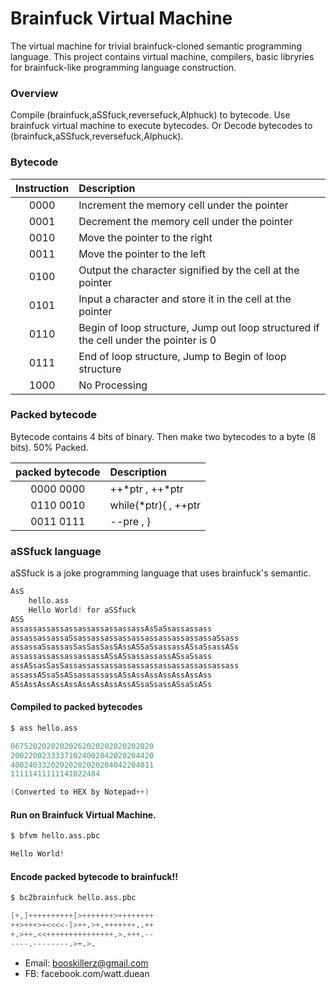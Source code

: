 # Brainfuck Virtual Machine

The virtual machine for trivial brainfuck-cloned semantic programming language.
This project contains virtual machine, compilers, basic libryries for brainfuck-like programming language construction.

### Overview
Compile (brainfuck,aSSfuck,reversefuck,Alphuck) to bytecode.
Use brainfuck virtual machine to execute bytecodes.
Or Decode bytecodes to (brainfuck,aSSfuck,reversefuck,Alphuck).
		
		
### Bytecode

| Instruction | Description                                                                            |
|:-----------:|:---------------------------------------------------------------------------------------|
|     0000    | Increment the memory cell under the pointer                                            |
|     0001    | Decrement the memory cell under the pointer                                            |
|     0010    | Move the pointer to the right                                                          |
|     0011    | Move the pointer to the left                                                           |
|     0100    | Output the character signified by the cell at the pointer                              |
|     0101    | Input a character and store it in the cell at the pointer                              |
|     0110    | Begin of loop structure, Jump out loop structured if the cell under the pointer is 0   |
|     0111    | End of loop structure, Jump to Begin of loop structure                                 |
|     1000    | No Processing                                                                          |


### Packed bytecode

Bytecode contains 4 bits of binary.
Then make two bytecodes to a byte (8 bits).
50% Packed.

|    packed bytecode   | Description                                                 |
|:--------------------:|:------------------------------------------------------------|
|     0000 0000        | ++*ptr  , ++*ptr                                            |
|     0110 0010        | while(*ptr){ ,  ++ptr                                       |
|     0011 0111        | --pre , }                                                   |


### aSSfuck language

aSSfuck is a joke programming language that uses brainfuck's semantic.


```s
AsS
	hello.ass
	Hello World! for aSSfuck
ASS
assassassassassassassassassassAsSaSsassassass
assassassassaSsassassassassassassassassassassaSsass
assassaSsassasSasSasSasSAssASSaSsassassASsaSsassASs
assassassassassassassASsASsassassassASsaSsass
assASsasSasSassassassassassassassassassassassassass
assassASsaSsASsassassassASsAssAssAssAssAssAss
ASsAssAssAssAssAssAssAssAssASsaSsassASsaSsASs

```


#### Compiled to packed bytecodes

```s
$ ass hello.ass

06752020202020262020202020202020
20022002333371024002042020204420
40024033202020202020204042204011
11111411111141022484

(Converted to HEX by Notepad++)

```

#### Run on Brainfuck Virtual Machine.
```s
$ bfvm hello.ass.pbc

Hello World!

```

#### Encode packed bytecode to brainfuck!!

```s
$ bc2brainfuck hello.ass.pbc

[+,]++++++++++[>+++++++>++++++++
++>+++>+<<<<-]>++.>+.+++++++..++
+.>++.<<+++++++++++++++.>.+++.--
----.--------.>+.>.
```

- Email: booskillerz@gmail.com
- FB: facebook.com/watt.duean
